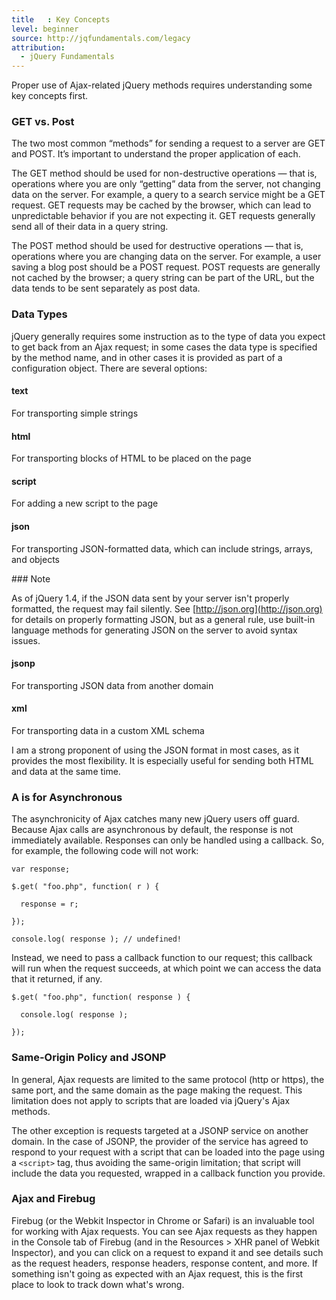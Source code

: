 ```yaml
---
title   : Key Concepts
level: beginner
source: http://jqfundamentals.com/legacy
attribution: 
  - jQuery Fundamentals
---
```

Proper use of Ajax-related jQuery methods requires understanding some key
concepts first.

### GET vs. Post

The two most common “methods” for sending a request to a server are GET and
POST.  It’s important to understand the proper application of each.

The GET method should be used for non-destructive operations — that is,
operations where you are only “getting” data from the server, not changing data
on the server.  For example, a query to a search service might be a GET
request.  GET requests may be cached by the browser, which can lead to
unpredictable behavior if you are not expecting it.  GET requests generally
send all of their data in a query string.

The POST method should be used for destructive operations — that is, operations
where you are changing data on the server.  For example, a user saving a blog
post should be a POST request.  POST requests are generally not cached by the
browser; a query string can be part of the URL, but the data tends to be sent
separately as post data.

### Data Types

jQuery generally requires some instruction as to the type of data you expect to
get back from an Ajax request; in some cases the data type is specified by the
method name, and in other cases it is provided as part of a configuration
object. There are several options:

#### text

For transporting simple strings

#### html

For transporting blocks of HTML to be placed on the page

#### script

For adding a new script to the page

#### json

For transporting JSON-formatted data, which can include strings, arrays, and objects

<div class="note">
### Note

As of jQuery 1.4, if the JSON data sent by your server isn't properly
formatted, the request may fail silently.  See
[http://json.org](http://json.org) for details on properly formatting JSON, but
as a general rule, use built-in language methods for generating JSON on the
server to avoid syntax issues.

#### jsonp

For transporting JSON data from another domain

#### xml

For transporting data in a custom XML schema

I am a strong proponent of using the JSON format in most cases, as it provides
the most flexibility. It is especially useful for sending both HTML and data at
the same time.

### A is for Asynchronous

The asynchronicity of Ajax catches many new jQuery users off guard.  Because
Ajax calls are asynchronous by default, the response is not immediately
available.  Responses can only be handled using a callback.  So, for example,
the following code will not work:

```
var response;

$.get( "foo.php", function( r ) {

  response = r;

});

console.log( response ); // undefined!
```

Instead, we need to pass a callback function to our request; this callback will
run when the request succeeds, at which point we can access the data that it
returned, if any.

```
$.get( "foo.php", function( response ) {

  console.log( response );

});
```

### Same-Origin Policy and JSONP

In general, Ajax requests are limited to the same protocol (http or https), the
same port, and the same domain as the page making the request.  This limitation
does not apply to scripts that are loaded via jQuery's Ajax methods.

The other exception is requests targeted at a JSONP service on another domain.
In the case of JSONP, the provider of the service has agreed to respond to your
request with a script that can be loaded into the page using a `<script>`
tag, thus avoiding the same-origin limitation; that script will include the
data you requested, wrapped in a callback function you provide.

### Ajax and Firebug

Firebug (or the Webkit Inspector in Chrome or Safari) is an invaluable tool for
working with Ajax requests.  You can see Ajax requests as they happen in the
Console tab of Firebug (and in the Resources > XHR panel of Webkit Inspector),
and you can click on a request to expand it and see details such as the request
headers, response headers, response content, and more.  If something isn't
going as expected with an Ajax request, this is the first place to look to
track down what's wrong.
